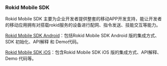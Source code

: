 ### Rokid Mobile SDK 

Rokid Mobile SDK 主要为企业开发者提供整套的移动APP开发支持，能让开发者的移动应用拥有对搭载rokid服务的设备进行配网、指令发送、技能交互等能力。 


[Rokid Mobile SDK Android](https://rokid.github.io/mobile-sdk-android-docs/)：包括Rokid Mobile SDK Android 版的集成方式、SDK 初始化、API解释 和 Demo代码。  

[Rokid Mobile SDK iOS](https://rokid.github.io/mobile-sdk-ios-docs/)：包含Rokid Mobile SDK iOS 版的集成方式、API解释、Demo 代码等。

